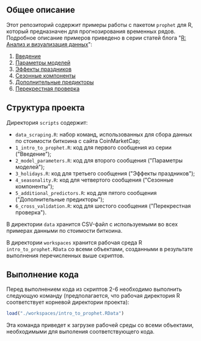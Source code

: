 ## Общее описание

Этот репозиторий содержит примеры работы с пакетом `prophet` для R, который предназначен для прогнозирования временных рядов. Подробное описание примеров приведено в серии статей блога "[R: Анализ и визуализация данных](https://r-analytics.blogspot.com)":

1. [Введение](https://r-analytics.blogspot.com/2019/08/prophet.html)
2. [Параметры моделей](https://r-analytics.blogspot.com/2019/09/prophet.html)
3. [Эффекты праздников](https://r-analytics.blogspot.com/2019/09/prophet_13.html)
4. [Сезонные компоненты](https://r-analytics.blogspot.com/2019/09/prophet-seasonality.html)
5. [Дополнительные предикторы](https://r-analytics.blogspot.com/2019/10/prophet-predictors.html)
6. [Перекрестная проверка](https://r-analytics.blogspot.com/2019/10/prophet-shf.html )

## Структура проекта

Директория `scripts` содержит:

* `data_scraping.R`: набор команд, использованных для сбора данных по стоимости
биткоина с сайта CoinMarketCap;
* `1_intro_to_prophet.R`: код для первого сообщения из серии ("Введение");
* `2_model_parameters.R`: код для второго сообщения ("Параметры моделей");
* `3_holidays.R`: код для третьего сообщения ("Эффекты праздников");
* `4_seasonality.R`: код для четвертого сообщения ("Сезонные компоненты");
* `5_additional_predictors.R`: код для пятого сообщения ("Дополнительные предикторы");
* `6_cross_validation.R`: код для шестого сообщения ("Перекрестная проверка").

В директории `data` хранится CSV-файл с используемыми во всех примерах данными 
по стоимости биткоина.

В директории `workspaces` хранится рабочая среда R `intro_to_prophet.RData` со
всеми объектами, созданными в результате выполнения перечисленных выше скриптов.

## Выполнение кода

Перед выполнением кода из скриптов 2-6 необходимо выполнить следующую команду 
(предполагается, что рабочая директория R соответствует корневой директории проекта):

```r
load("./workspaces/intro_to_prophet.RData")
```

Эта команда приведет к загрузке рабочей среды со всеми объектами, необходимыми
для выполения соответствующего кода.
